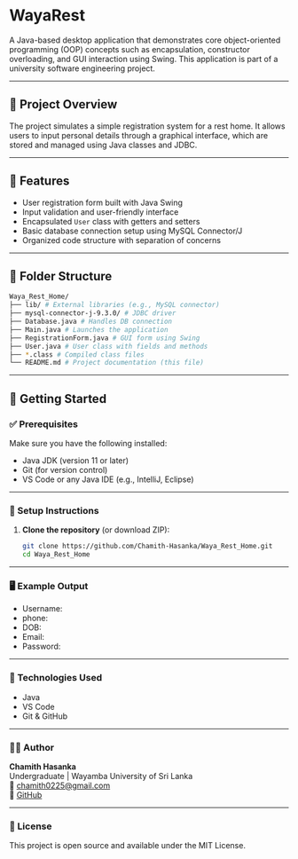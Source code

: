 # WayaRest

A Java-based desktop application that demonstrates core object-oriented programming (OOP) concepts such as encapsulation, constructor overloading, and GUI interaction using Swing. This application is part of a university software engineering project.

---

## 📌 Project Overview

The project simulates a simple registration system for a rest home. It allows users to input personal details through a graphical interface, which are stored and managed using Java classes and JDBC.

---

## 🧠 Features

- User registration form built with Java Swing
- Input validation and user-friendly interface
- Encapsulated `User` class with getters and setters
- Basic database connection setup using MySQL Connector/J
- Organized code structure with separation of concerns

---

## 📁 Folder Structure

```bash
Waya_Rest_Home/
├── lib/ # External libraries (e.g., MySQL connector)
├── mysql-connector-j-9.3.0/ # JDBC driver
├── Database.java # Handles DB connection
├── Main.java # Launches the application
├── RegistrationForm.java # GUI form using Swing
├── User.java # User class with fields and methods
├── *.class # Compiled class files
└── README.md # Project documentation (this file)
```

---

## 🚀 Getting Started

### ✅ Prerequisites

Make sure you have the following installed:

- Java JDK (version 11 or later)
- Git (for version control)
- VS Code or any Java IDE (e.g., IntelliJ, Eclipse)

---

### 🔧 Setup Instructions

1. **Clone the repository** (or download ZIP):
   ```bash
   git clone https://github.com/Chamith-Hasanka/Waya_Rest_Home.git
   cd Waya_Rest_Home

---

### 🖥️ Example Output
+ Username:
+ phone:
+ DOB:
+ Email: 
+ Password:

---

### 📌 Technologies Used
+ Java
+ VS Code
+ Git & GitHub

---

### 🧑‍💻 Author
**Chamith Hasanka**  
Undergraduate | Wayamba University of Sri Lanka  
📧 chamith0225@gmail.com  
🔗 [GitHub](https://github.com/Chamith-Hasanka)

---

### 📄 License
This project is open source and available under the MIT License.
